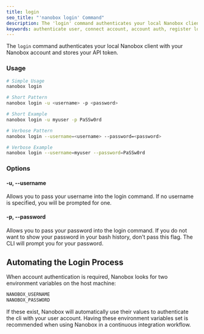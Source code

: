 ```yaml
---
title: login
seo_title: "'nanobox login' Command"
description: The 'login' command authenticates your local Nanobox client with your Nanobox account.
keywords: authenticate user, connect account, account auth, register local user
---
```


The `login` command authenticates your local Nanobox client with your Nanobox account and stores your API token.

### Usage
```bash
# Simple Usage
nanobox login

# Short Pattern
nanobox login -u <username> -p <password>

# Short Example
nanobox login -u myuser -p PaSSw0rd

# Verbose Pattern
nanobox login --username=<username> --password=<password>

# Verbose Example
nanobox login --username=myuser --password=PaSSw0rd
```

### Options
#### -u, --username
Allows you to pass your username into the login command. If no username is specified, you will be prompted for one.

#### -p, --password
Allows you to pass your password into the login command. If you do not want to show your password in your bash history, don't pass this flag. The CLI will prompt you for your password.

## Automating the Login Process
When account authentication is required, Nanobox looks for two environment variables on the host machine:

```txt
NANOBOX_USERNAME
NANOBOX_PASSWORD
```

If these exist, Nanobox will automatically use their values to authenticate the cli with your user account. Having these environment variables set is recommended when using Nanobox in a continuous integration workflow.
